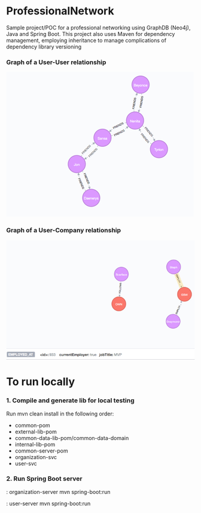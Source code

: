 # ProfessionalNetwork

Sample project/POC for a professional networking using GraphDB (Neo4j), Java and Spring Boot. This project
also uses Maven for dependency management, employing inheritance to manage complications of dependency
library versioning

### Graph of a User-User relationship
![Alt text](/user/user_friends_graph.jpg?raw=true "User-User Relationship")

### Graph of a User-Company relationship
![Alt text](/organization/organization_graph.jpg?raw=true "User-Company Relationship")

# To run locally
### 1. Compile and generate lib for local testing
Run mvn clean install in the following order:
- common-pom
- external-lib-pom
- common-data-lib-pom/common-data-domain
- internal-lib-pom
- common-server-pom
- organization-svc
- user-svc

### 2. Run Spring Boot server
: organization-server
mvn spring-boot:run

: user-server
mvn spring-boot:run
